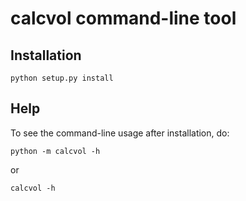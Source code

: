 # calcvol command-line tool

## Installation
`python setup.py install`

## Help
To see the command-line usage after installation, do:

`python -m calcvol -h`

or

`calcvol -h`